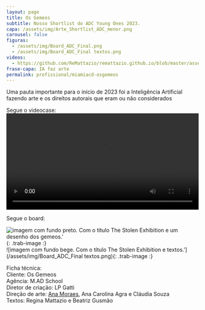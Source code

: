 ```yaml
---
layout: page
title: Os Gemeos
subtitle: Nosso Shortlist do ADC Young Ones 2023.
capa: /assets/img/Arte_Shortlist_ADC_menor.png
carousel: false
figuras:
  - /assets/img/Board_ADC_Final.png
  - /assets/img/Board_ADC_Final textos.png
videos:
  - https://github.com/ReMattazio/remattazio.github.io/blob/master/assets/mids/The_Stolen_Exhibition_Videocase.mp4?raw=true 
frase-capa: IA faz arte
permalink: profissional/miamiacd-osgemeos
---
```


Uma pauta importante para o início de 2023 foi a Inteligência Artificial fazendo arte e os direitos autorais que eram ou não considerados  

Segue o videocase:    
<video ref='OsGemeosIA' controls src="https://github.com/ReMattazio/remattazio.github.io/blob/master/assets/mids/The_Stolen_Exhibition_Videocase.mp4?raw=true" class="trab-image" style="width:100%;">seu navegador nao suporta video</video> 

Segue o board:  

![imagem com fundo preto. Com o título The Stolen Exhibition e um desenho dos gemeos.'](/assets/img/Board_ADC_Final.png){: .trab-image :}  
![imagem com fundo bege. Com o título The Stolen Exhibition e textos.'](/assets/img/Board_ADC_Final textos.png){: .trab-image :}   


Ficha técnica:  
Cliente: Os Gemeos  
Agência: M.AD School   
Diretor de criação: LP Gatti  
Direção de arte: [Ana Moraes](https://anaflaviamoraes.com.br/), Ana Carolina Agra e Cláudia Souza  
Textos: Regina Mattazio e Beatriz Gusmão
